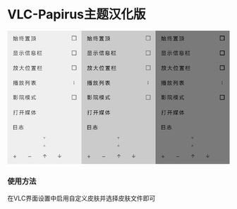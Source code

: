 # VLC-Papirus主题汉化版

![汉化界面](https://raw.githubusercontent.com/BaoPaper/VLC-Papirus-ChineseSimplified/master/files/menu_all.png)

### 使用方法

在VLC界面设置中启用自定义皮肤并选择皮肤文件即可